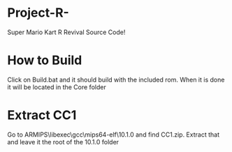 # Project-R-
Super Mario Kart R Revival Source Code! 


# How to Build
Click on Build.bat and it should build with the included rom.
When it is done it will be located in the Core folder

# Extract CC1
Go to ARMIPS\libexec\gcc\mips64-elf\10.1.0 and find CC1.zip. Extract that and leave it the root of the 10.1.0 folder
